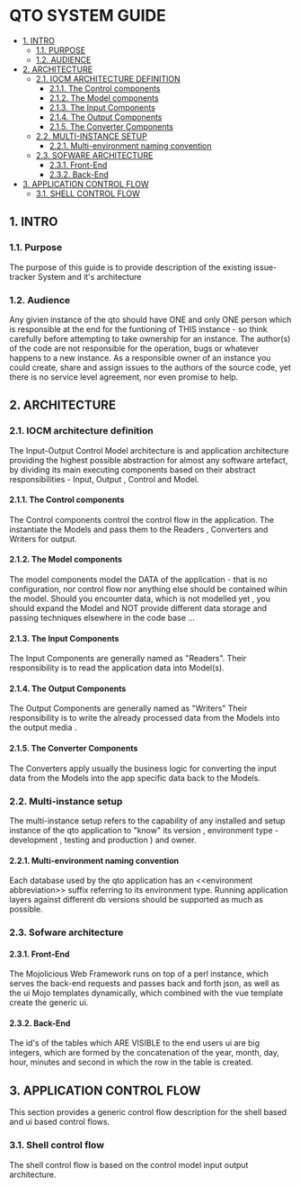 #  QTO SYSTEM GUIDE
* [1. INTRO](#1-intro)
  * [1.1. PURPOSE](#11-purpose)
  * [1.2. AUDIENCE](#12-audience)
* [2. ARCHITECTURE](#2-architecture)
  * [2.1. IOCM ARCHITECTURE DEFINITION](#21-iocm-architecture-definition)
    * [2.1.1. The Control components](#211-the-control-components)
    * [2.1.2. The Model components](#212-the-model-components)
    * [2.1.3. The Input Components](#213-the-input-components)
    * [2.1.4. The Output Components](#214-the-output-components)
    * [2.1.5. The Converter Components](#215-the-converter-components)
  * [2.2. MULTI-INSTANCE SETUP](#22-multi-instance-setup)
    * [2.2.1. Multi-environment naming convention](#221-multi-environment-naming-convention)
  * [2.3. SOFWARE ARCHITECTURE](#23-sofware-architecture)
    * [2.3.1. Front-End](#231-front-end)
    * [2.3.2. Back-End](#232-back-end)
* [3. APPLICATION CONTROL FLOW ](#3-application-control-flow-)
  * [3.1. SHELL CONTROL FLOW](#31-shell-control-flow)




    

## 1. INTRO


    

### 1.1. Purpose
The purpose of this guide is to provide description of the existing issue-tracker System and it's architecture

    

### 1.2. Audience
Any givien instance of the qto should have ONE and only ONE person which is responsible at the end for the funtioning of THIS instance - so think carefully before attempting to take ownership for an instance. The author(s) of the code are not responsible for the operation, bugs or whatever happens to a new instance. As a responsible owner of an instance you could create, share and assign issues to the authors of the source code, yet there is no service level agreement, nor even promise to help. 

    

## 2. ARCHITECTURE


    

### 2.1. IOCM architecture definition
The Input-Output Control Model architecture is and application architecture providing the highest possible abstraction for almost any software artefact, by dividing its main executing components based on their abstract responsibilities - Input, Output , Control and Model. 

    

#### 2.1.1. The Control components
The Control components control the control flow in the application. The instantiate the Models and pass them to the Readers , Converters and Writers for output. 

    

#### 2.1.2. The Model components
The model components model the DATA of the application - that is no configuration, nor control flow nor anything else should be contained wihin the model. 
Should you encounter data, which is not modelled yet , you should expand the Model and NOT provide different data storage and passing techniques elsewhere in the code base ... 

    

#### 2.1.3. The Input Components
The Input Components are generally named as "Readers". Their responsibility is to read the application data into Model(s). 

    

#### 2.1.4. The Output Components
The Output Components are generally named as "Writers" Their responsibility is to write the already processed data from the Models into the output media . 

    

#### 2.1.5. The Converter Components
The Converters apply usually the business logic for converting the input data from the Models into the app specific data back to the Models. 

    

### 2.2. Multi-instance setup
The multi-instance setup refers to the capability of any installed and setup instance of the qto application to "know" its version , environment type  - development , testing and production ) and owner.

    

#### 2.2.1. Multi-environment naming convention
Each database used by the qto application has an &lt;&lt;environment abbreviation&gt;&gt; suffix referring to its environment type. Running application layers against different db versions should be supported as much as possible.  

    

### 2.3. Sofware architecture


    

#### 2.3.1. Front-End
The Mojolicious Web Framework runs on top of a perl instance, which serves the back-end requests and passes back and forth json, as well as the ui Mojo templates dynamically, which combined with the vue template create the generic ui. 

    

#### 2.3.2. Back-End
The id's of the tables which ARE VISIBLE to the end users ui are big integers, which are formed by the concatenation of the year, month, day, hour, minutes and second in which the row in the table is created. 

    

## 3. APPLICATION CONTROL FLOW 
This section provides a generic control flow description for the shell based and ui based control flows. 

    

### 3.1. Shell control flow
The shell control flow is based on the control model input output architecture. 

    

